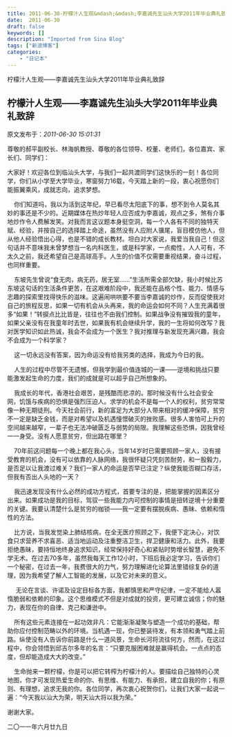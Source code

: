 ```yaml
---
title: 2011-06-30-柠檬汁人生观&mdash;&mdash;李嘉诚先生汕头大学2011年毕业典礼致辞
date:  2011-06-30
draft: false
keywords: []
description: "Imported from Sina Blog"
tags: ["新浪博客"]
categories: 
    - "日记本"
---
```

柠檬汁人生观&mdash;&mdash;李嘉诚先生汕头大学2011年毕业典礼致辞
## 柠檬汁人生观&mdash;&mdash;李嘉诚先生汕头大学2011年毕业典礼致辞

 原文发布于：*2011-06-30 15:01:31*

尊敬的郝平副校长、林海帆教授、尊敬的各位领导、校董、老师们，各位嘉宾、家长们、同学们：

大家好！欢迎各位到临汕头大学，与我们一起共渡同学们这快乐的一刻！各位同学，你们从小学至大学毕业，寒窗努力16载，今天踏上新的一段，衷心祝愿你们能振翼乘风，成就志向，追求梦想。

&#160;&#160;&#160;
你们知道吗，我以为活到这年纪，早已看尽太阳底下的事，想不到令人莫名其妙的事还是不少的。近期媒体在热炒年轻人应否成为李嘉诚，观点之多，煞有介事地炒作令人费解发笑。对我而言这议题本身挺空洞，每一个人各有不同的独特天赋、经验，并按自己的选择踏上命途，虽然没有人应附人骥尾，盲目模仿他人，但从他人经验悟出心得，也是不错的成长教材。坦白对大家说，我爱当我自己！但这句话并不意味我未曾梦想当一名内科医生，或是科学家，一点痴性，人人可有，不太久之前，我还希望自己是高球高手。人生的价值不仅需要重视结果，奋斗过程，也同样重要。

&#160;&#160;&#160;
东坡先生曾说&ldquo;食无肉，病无药，居无室&hellip;&hellip;&rdquo;生活所需全部欠缺，我小时候比苏东坡这句话的生活条件更苦，在这艰难阶段中，我还能在品格个性、能力、情感与志趣的探索里找得快乐的滋味。这遍闹哄哄要不要当李嘉诚的炒作，反而促使我对自己的旅程反思，如果一切有机会从头再来，我的命运会如何不同？人生充满着很多&ldquo;如果！&rdquo;转捩点比比皆是，往往也不由我们控制。如果战争没有摧毁我的童年，如果父亲没有在我童年时去世，如果我有机会继续升学，我的一生将如何改写？我对医学知识如此热诚，我会不会成为一个医生？我对推理与新发现充满兴趣，我会不会成为一个科学家？

&#160;&#160;&#160;
这一切永远没有答案，因为命运没有给我另类的选择，我成为今日的我。

&#160;&#160;&#160;
人生的过程中尽管不无遗憾，但我学到最价值连城的一课&mdash;&mdash;逆境和挑战只要能激发起生命的力度，我们的成就是可以超乎自己所想象的。

&#160;&#160;&#160;
我成长的年代，香港社会艰苦，是残酷而悲凉的。那时候没有什么社会安全网，饥饿与疾病的恐惧是强烈压迫人。求学的机会不是每一个人的权利，贫穷常常像一种无期徒刑。今天社会前行，新的富足为大部分人带来相对的缓冲保障，贫穷不一定是缺乏金钱，而是对希望以及机遇憧憬破灭的挫败感。很多人害怕可上升的空间越来越窄，一辈子也无法冲破匮乏与弱势的局限。我理解这些恐惧，因我曾经一一身受。没有人愿意贫穷，但出路在哪里？

&#160;&#160;&#160;
70年前这问题每一个晚上都在我心头，当年14岁时已需要照顾一家人，没有接受教育的机会，没有可以依靠的人脉网络，我很怀疑只凭刻苦耐劳，和一股毅力，是否足以让我渡过难关？我们一家人的命运是否早已注定？纵使我能否糊口存活，但我有否出人头地的一天？

&#160;&#160;&#160;
我迅速发现没有什么必然的成功方程式，首要专注的是，把能掌握的因素区分出来。如果成功是我的目标，驾驭一些我能力内可控制的事情是扭转逆境十分重要的关键。我要认清楚什么是贫穷的枷锁&mdash;&mdash;我一定要有摆脱疾病、愚昧、依赖和惰性的方法。

&#160;&#160;&#160;
比方说，当我发觉染上肺结核病，在全无医疗照顾之下，我便下定决心，对饮食只求营养不求喜恶、适当地运动及注重整洁卫生，捍卫健康和活力。此外，我要拒绝愚昧，要持恒地终身追求知识，经常保持好奇心和紧贴时势增长智慧，避免不学无术。在过去70多年，虽然我每天工作12小时，下班后我必定学习，告诉你们一个秘密，在过去一年，我费很大的力气，努力理解进化论算法里错综复杂的道理，因为我希望了解人工智能的发展，以及它对未来的意义。

&#160;&#160;&#160;&#160;
无论在言谈、许诺及设定目标各方面，我都慎思和严守纪律，一定不能给人嚣惰脆弱和依赖的印象。这个思维模式不但是对成就的投资，更可建立诚信；你的魅力，表现在你的自律、克己和谦逊中。

&#160;&#160;&#160;
所有这些元素连接在一起功效非凡：它能渐渐凝聚与塑造一个成功的基础，帮助你应付控制范畴以外的环境。当机遇一现，你已整装待发，有本领和勇气踏上前路。纵使没有人告诉你前路是什么一道风景，生命长河将流往何方，然而，在这过程中，你会领悟到邱吉尔多年的名言：&ldquo;只要克服困难就是赢得机会。一点点的态度，但却能造成大大的改变。&rdquo;

&#160;&#160;&#160;
生命抛来一颗柠檬，你是可以把它转榨为柠檬汁的人。要描绘自己独特的心灵地图，你才可发现热爱生命的你、有思维、有能力、有承担，建立自我的你；有原则、有理想，追求无我的你。各位同学，再次衷心祝贺你们，让我们大家一起说一遍：&ldquo;今天我以汕大为荣，明天汕大将以我为荣。&rdquo;

谢谢大家。

二〇一一年六月廿九日



